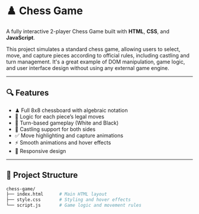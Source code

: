 # ♟️ Chess Game

A fully interactive 2-player Chess Game built with **HTML**, **CSS**, and **JavaScript**.

This project simulates a standard chess game, allowing users to select, move, and capture pieces according to official rules, including castling and turn management. It's a great example of DOM manipulation, game logic, and user interface design without using any external game engine.

---

## 🔍 Features

- ♟ Full 8x8 chessboard with algebraic notation
- 🧠 Logic for each piece’s legal moves
- 🔁 Turn-based gameplay (White and Black)
- 🏰 Castling support for both sides
- ✅ Move highlighting and capture animations
- ⚡ Smooth animations and hover effects
- 📱 Responsive design

---

## 📂 Project Structure

```bash
chess-game/
├── index.html      # Main HTML layout
├── style.css       # Styling and hover effects
└── script.js       # Game logic and movement rules
